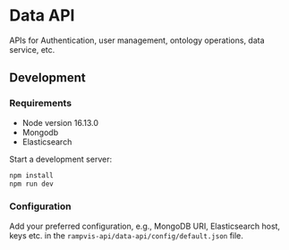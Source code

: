 # Data API

APIs for Authentication, user management, ontology operations, data service, etc.

## Development

### Requirements

- Node version 16.13.0
- Mongodb
- Elasticsearch

Start a development server:

```bash
npm install
npm run dev
```

### Configuration

Add your preferred configuration, e.g., MongoDB URI, Elasticsearch host, keys etc. in the `rampvis-api/data-api/config/default.json` file.
